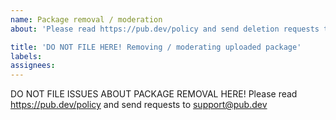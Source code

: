 ```yaml
---
name: Package removal / moderation
about: 'Please read https://pub.dev/policy and send deletion requests to support@pub.dev'

title: 'DO NOT FILE HERE! Removing / moderating uploaded package'
labels:
assignees:
---
```

DO NOT FILE ISSUES ABOUT PACKAGE REMOVAL HERE!
Please read https://pub.dev/policy and send requests to support@pub.dev
